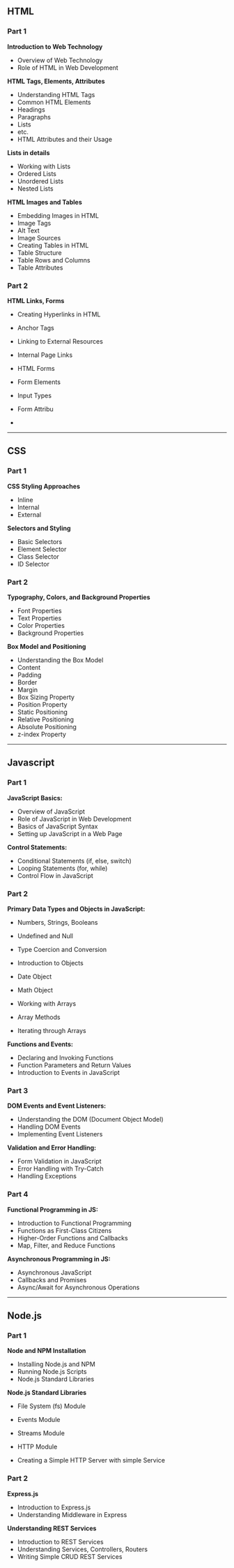 ## HTML
### Part 1
**Introduction to Web Technology**
* Overview of Web Technology
* Role of HTML in Web Development

**HTML Tags, Elements, Attributes**

* Understanding HTML Tags
* Common HTML Elements
* Headings
* Paragraphs
* Lists
* etc.
* HTML Attributes and their Usage

**Lists in details**
* Working with Lists
* Ordered Lists
* Unordered Lists
* Nested Lists
  
**HTML Images and Tables**
* Embedding Images in HTML
* Image Tags
* Alt Text
* Image Sources
* Creating Tables in HTML
* Table Structure
* Table Rows and Columns
* Table Attributes
  
### Part 2
**HTML Links, Forms**
* Creating Hyperlinks in HTML
* Anchor Tags
* Linking to External Resources
* Internal Page Links

* HTML Forms
* Form Elements
* Input Types
* Form Attribu
* 
 <hr />

 ## CSS
 ### Part 1
**CSS Styling Approaches**

* Inline
* Internal
* External

**Selectors and Styling**

* Basic Selectors
* Element Selector
* Class Selector
* ID Selector

 ### Part 2
**Typography, Colors, and Background Properties**

* Font Properties
* Text Properties
* Color Properties
* Background Properties


**Box Model and Positioning**

* Understanding the Box Model
* Content
* Padding
* Border
* Margin
* Box Sizing Property
* Position Property
* Static Positioning
* Relative Positioning
* Absolute Positioning
* z-index Property

<hr />

## Javascript
### Part 1

**JavaScript Basics:**

* Overview of JavaScript
* Role of JavaScript in Web Development
* Basics of JavaScript Syntax
* Setting up JavaScript in a Web Page

**Control Statements:**

* Conditional Statements (if, else, switch)
* Looping Statements (for, while)
* Control Flow in JavaScript

### Part 2

**Primary Data Types and Objects in JavaScript:**

* Numbers, Strings, Booleans
* Undefined and Null
* Type Coercion and Conversion

* Introduction to Objects
* Date Object
* Math Object
* Working with Arrays
* Array Methods
* Iterating through Arrays

**Functions and Events:**

* Declaring and Invoking Functions
* Function Parameters and Return Values
* Introduction to Events in JavaScript

### Part 3
**DOM Events and Event Listeners:**

* Understanding the DOM (Document Object Model)
* Handling DOM Events
* Implementing Event Listeners

**Validation and Error Handling:**

* Form Validation in JavaScript
* Error Handling with Try-Catch
* Handling Exceptions

### Part 4
**Functional Programming in JS:**

* Introduction to Functional Programming
* Functions as First-Class Citizens
* Higher-Order Functions and Callbacks
* Map, Filter, and Reduce Functions

**Asynchronous Programming in JS:**

* Asynchronous JavaScript
* Callbacks and Promises
* Async/Await for Asynchronous Operations

<hr />

## Node.js
### Part 1
**Node and NPM Installation**

* Installing Node.js and NPM  
* Running Node.js Scripts  
* Node.js Standard Libraries  

**Node.js Standard Libraries**
* File System (fs) Module  
* Events Module  
* Streams Module  

* HTTP Module  
* Creating a Simple HTTP Server with simple Service  

### Part 2
**Express.js**
* Introduction to Express.js  
* Understanding Middleware in Express  

**Understanding REST Services**
* Introduction to REST Services  
* Understanding Services, Controllers, Routers  
* Writing Simple CRUD REST Services  
